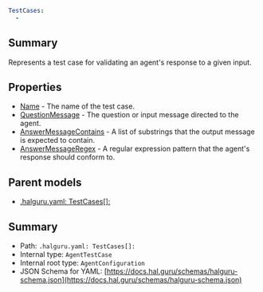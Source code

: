 <!--
title: TestCases[]
version: 1.40.6-beta.12
generated: true
date: 2025-04-28
node: This file is generated by the command-line program: `halguru manual -c -m`
-->


```yaml
TestCases:
  -
```

## Summary

Represents a test case for validating an agent's response to a given input.

## Properties

* [Name]((halguru)-testcases-list-name.md) - The name of the test case.
* [QuestionMessage]((halguru)-testcases-list-questionmessage.md) - The question or input message directed to the agent.
* [AnswerMessageContains]((halguru)-testcases-list-answermessagecontains.md) - A list of substrings that the output message is expected to contain.
* [AnswerMessageRegex]((halguru)-testcases-list-answermessageregex.md) - A regular expression pattern that the agent's response should conform to.

## Parent models

* [.halguru.yaml: TestCases[]:]((halguru)-testcases-list.md)
## Summary

* Path: `.halguru.yaml: TestCases[]:`
* Internal type: `AgentTestCase`
* Internal root type: `AgentConfiguration`
* JSON Schema for YAML: [https://docs.hal.guru/schemas/halguru-schema.json](https://docs.hal.guru/schemas/halguru-schema.json)
